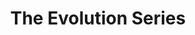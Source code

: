 ---
# Featured tags need to have either the `list` or `grid` layout (PRO only).
layout: grid

# The title of the tag's page.
title: The Evolution Series
  
# The name of the tag, used in a post's front matter (e.g. tags: [<slug>]).
slug: evolution

# (Optional) Write a short (~150 characters) description of this featured tag.
description: >
  This page is used to track specific blog posts associated with tracking feature releases. Latest update: 01.04.2024

# (Optional) You can disable grouping posts by date.
no_groups: false

# Exclude this example category from the sitemap.
# DON'T USE THIS SETTING IN YOUR CATEGORIES!
sitemap: false
---